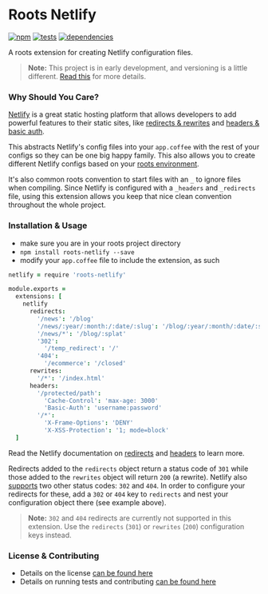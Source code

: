 Roots Netlify
=============================

[![npm](https://badge.fury.io/js/roots-netlify.png)](http://badge.fury.io/js/roots-netlify) [![tests](https://travis-ci.org/carrot/roots-netlify.png?branch=master)](https://travis-ci.org/carrot/roots-netlify) [![dependencies](https://david-dm.org/carrot/roots-netlify.png?theme=shields.io)](https://david-dm.org/carrot/roots-netlify)

A roots extension for creating Netlify configuration files.

> **Note:** This project is in early development, and versioning is a little different. [Read this](http://markup.im/#q4_cRZ1Q) for more details.

### Why Should You Care?

[Netlify](https://www.netlify.com/) is a great static hosting platform that allows developers to add powerful features to their static sites, like [redirects & rewrites](https://docs.netlify.com/) and [headers & basic auth](https://docs.netlify.com/headers_and_basic_auth/).

This abstracts Netlify's config files into your `app.coffee` with the rest of your configs so they can be one big happy family. This also allows you to create different Netlify configs based on your [roots environment](http://roots.readthedocs.org/en/latest/environments.html).

It's also common roots convention to start files with an `_` to ignore files when compiling. Since Netlify is configured with a `_headers` and `_redirects` file, using this extension allows you keep that nice clean convention throughout the whole project.

### Installation & Usage

- make sure you are in your roots project directory
- `npm install roots-netlify --save`
- modify your `app.coffee` file to include the extension, as such

```coffee
netlify = require 'roots-netlify'

module.exports =
  extensions: [
    netlify
      redirects:
        '/news': '/blog'
        '/news/:year/:month:/:date/:slug': '/blog/:year/:month/:date/:story_id'
        '/news/*': '/blog/:splat'
        '302':
          '/temp_redirect': '/'
        '404':
          '/ecommerce': '/closed'
      rewrites:
        '/*': '/index.html'
      headers:
        '/protected/path':
          'Cache-Control': 'max-age: 3000'
          'Basic-Auth': 'username:password'
        '/*':
          'X-Frame-Options': 'DENY'
          'X-XSS-Protection': '1; mode=block'
  ]
```

Read the Netlify documentation on [redirects](https://docs.netlify.com/redirects/) and [headers](https://docs.netlify.com/headers_and_basic_auth) to learn more.

Redirects added to the `redirects` object return a status code of `301` while those added to the `rewrites` object will return `200` (a rewrite). Netlify also [supports](https://docs.netlify.com/redirects#http-status-codes) two other status codes: `302` and `404`. In order to configure your redirects for these, add a `302` or `404` key to `redirects` and nest your configuration object there (see example above).

> **Note:** `302` and `404` redirects are currently not supported in this extension. Use the `redirects` (`301`) or `rewrites` (`200`) configuration keys instead.

### License & Contributing

- Details on the license [can be found here](LICENSE.md)
- Details on running tests and contributing [can be found here](contributing.md)
